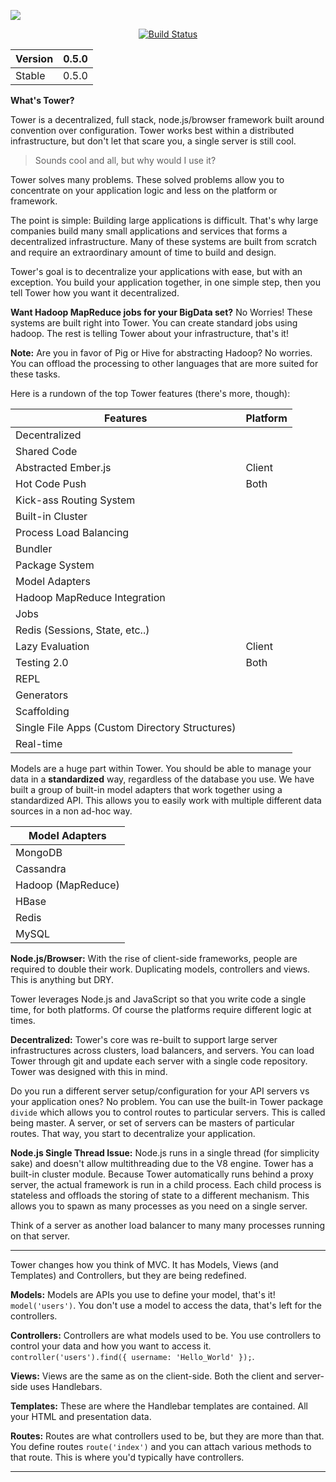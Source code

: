 [<img src="https://raw.github.com/TheHydroImpulse/tower/master/tower.png">](http://towerjs.org/)

<div style="text-align: center">
<a href="http://travis-ci.org/viatropos/tower"><img src="https://secure.travis-ci.org/viatropos/tower.png" alt="Build Status"/></a>
</div>

| Version | 0.5.0 | 
| ------ |:---:|
| Stable | 0.5.0 |

**What's Tower?**

Tower is a decentralized, full stack, node.js/browser framework built around convention over configuration. Tower works best within a distributed infrastructure, but don't let that scare you, a single server is still cool.  

> Sounds cool and all, but why would I use it?

Tower solves many problems. These solved problems allow you to concentrate on your application logic and less on the platform or framework. 

The point is simple: Building large applications is difficult. That's why large companies build many small applications and services that forms a decentralized infrastructure. Many of these systems are built from scratch and require an extraordinary amount of time to build and design. 

Tower's goal is to decentralize your applications with ease, but with an exception. You build your application together, in one simple step, then you tell Tower how you want it decentralized. 

**Want Hadoop MapReduce jobs for your BigData set?**
No Worries! These systems are built right into Tower. You can create standard jobs using hadoop. The rest is telling Tower about your infrastructure, that's it!

**Note:** Are you in favor of Pig or Hive for abstracting Hadoop? No worries. You can offload the processing to other languages that are more suited for these tasks.

Here is a rundown of the top Tower features (there's more, though):

| Features | Platform |
| -------- | -------- | 
| Decentralized |
| Shared Code |
| Abstracted Ember.js | Client |
| Hot Code Push | Both | 
| Kick-ass Routing System |
| Built-in Cluster |
| Process Load Balancing |
| Bundler |
| Package System |
| Model Adapters |
| Hadoop MapReduce Integration |
| Jobs |
| Redis (Sessions, State, etc..) |
| Lazy Evaluation | Client |
| Testing 2.0 | Both |
| REPL |
| Generators | 
| Scaffolding |
| Single File Apps (Custom Directory Structures) |
| Real-time |


Models are a huge part within Tower. You should be able to manage your data in a **standardized** way, regardless of the database you use. We have built a group of built-in model adapters that work together using a standardized API. This allows you to easily work with multiple different data sources in a non ad-hoc way.

| Model Adapters |  
| -------- |
| MongoDB |
| Cassandra |
| Hadoop (MapReduce) |
| HBase |
| Redis |
| MySQL |


**Node.js/Browser:** With the rise of client-side frameworks, people are required to double their work. Duplicating models, controllers and views. This is anything but DRY. 

Tower leverages Node.js and JavaScript so that you write code a single time, for both platforms. Of course the platforms require different logic at times. 

**Decentralized:** Tower's core was re-built to support large server infrastructures across clusters, load balancers, and servers. You can load Tower through git and update each server with a single code repository. Tower was designed with this in mind.

Do you run a different server setup/configuration for your API servers vs your application ones? No problem. You can use the built-in Tower package `divide` which allows you to control routes to particular servers. This is called being master. A server, or set of servers can be masters of particular routes. That way, you start to decentralize your application. 

**Node.js Single Thread Issue:** Node.js runs in a single thread (for simplicity sake) and doesn't allow multithreading due to the V8 engine. Tower has a built-in cluster module. Because Tower automatically runs behind a proxy server, the actual framework is run in a child process. Each child process is stateless and offloads the storing of state to a different mechanism. This allows you to spawn as many processes as you need on a single server. 

Think of a server as another load balancer to many many processes running on that server.

----

Tower changes how you think of MVC. It has Models, Views (and Templates) and Controllers, but they are being redefined. 

**Models:** Models are APIs you use to define your model, that's it! `model('users')`. You don't use a model to access the data, that's left for the controllers.

**Controllers:** Controllers are what models used to be. You use controllers to control your data and how you want to access it. `controller('users').find({ username: 'Hello_World' });`.

**Views:** Views are the same as on the client-side. Both the client and server-side uses Handlebars. 

**Templates:** These are where the Handlebar templates are contained. All your HTML and presentation data.

**Routes:** Routes are what controllers used to be, but they are more than that. You define routes `route('index')` and you can attach various methods to that route. This is where you'd typically have controllers. 


----
